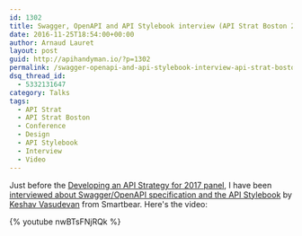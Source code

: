 ```yaml
---
id: 1302
title: Swagger, OpenAPI and API Stylebook interview (API Strat Boston 2016)
date: 2016-11-25T18:54:00+00:00
author: Arnaud Lauret
layout: post
guid: http://apihandyman.io/?p=1302
permalink: /swagger-openapi-and-api-stylebook-interview-api-strat-boston-2016/
dsq_thread_id:
  - 5332131647
category: Talks
tags:
  - API Strat
  - API Strat Boston
  - Conference
  - Design
  - API Stylebook
  - Interview
  - Video
---
```

Just before the [Developing an API Strategy for 2017 panel](http://apihandyman.io/developing-an-api-strategy-for-2017-api-strat-boston-2016/), I have been [interviewed about Swagger/OpenAPI specification and the API Stylebook](http://blog.swaggerhub.com/api-design/getting-started-with-swagger/) by [Keshav Vasudevan](https://twitter.com/keshinpoint) from Smartbear.<!--more--> Here's the video:

{% youtube nwBTsFNjRQk %}
